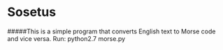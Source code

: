# Sosetus
#####This is a simple program that converts English text to Morse code and vice versa.
Run: python2.7 morse.py